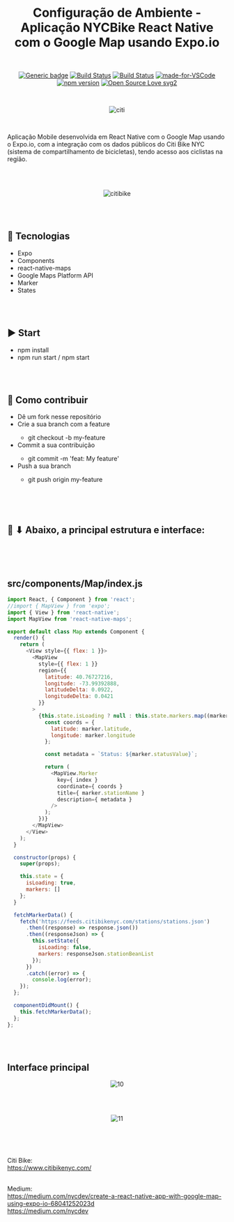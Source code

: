 <div align="center"> 

# Configuração de Ambiente - Aplicação NYCBike React Native com o Google Map usando Expo.io

</div>

<br>

<div align="center">

[![Generic badge](https://img.shields.io/badge/Made%20by-Renan%20Borba-purple.svg)](https://shields.io/) [![Build Status](https://img.shields.io/github/stars/RenanBorba/react-native-nycbike-ambient-test.svg)](https://github.com/RenanBorba/react-native-nycbike-ambient-test) [![Build Status](https://img.shields.io/github/forks/RenanBorba/react-native-nycbike-ambient-test.svg)](https://github.com/RenanBorba/react-native-nycbike-ambient-test) [![made-for-VSCode](https://img.shields.io/badge/Made%20for-VSCode-1f425f.svg)](https://code.visualstudio.com/) [![npm version](https://badge.fury.io/js/react-native.svg)](https://badge.fury.io/js/react-native) [![Open Source Love svg2](https://badges.frapsoft.com/os/v2/open-source.svg?v=103)](https://github.com/ellerbrock/open-source-badges/)

<br>

![citi](https://user-images.githubusercontent.com/48495838/86008856-c57f5480-b9ef-11ea-80d1-5b06fdc59db9.jpeg)

</div>

<br>

Aplicação Mobile desenvolvida em React Native com o Google Map usando o Expo.io, com a integração com os dados públicos do Citi Bike NYC (sistema de compartilhamento de bicicletas), tendo acesso aos ciclistas na região.

<br><br>

<div align="center">

![citibike](https://user-images.githubusercontent.com/48495838/84694909-5fd79680-af20-11ea-9383-46f1c74bf0a1.png)

</div>

<br><br>

## :rocket: Tecnologias
<ul>
  <li>Expo</li>
  <li>Components</li>
  <li>react-native-maps</li>
  <li>Google Maps Platform API</li>
  <li>Marker</li>
  <li>States</li>
</ul>

<br><br>

## :arrow_forward: Start
<ul>
  <li>npm install</li>
  <li>npm run start / npm start</li>
</ul>

<br><br>

## :punch: Como contribuir
<ul>
  <li>Dê um fork nesse repositório</li>
  <li>Crie a sua branch com a feature</li>
    <ul>
      <li>git checkout -b my-feature</li>
    </ul>
  <li>Commit a sua contribuição</li>
    <ul>
      <li>git commit -m 'feat: My feature'</li>
    </ul>
  <li>Push a sua branch</li>
    <ul>
      <li>git push origin my-feature</li>
    </ul>
</ul>
<br><br><br>

## :mega: ⬇ Abaixo, a principal estrutura e interface:

<br><br><br>

## src/components/Map/index.js
```js
import React, { Component } from 'react';
//import { MapView } from 'expo';
import { View } from 'react-native';
import MapView from 'react-native-maps';

export default class Map extends Component {
  render() {
    return (
      <View style={{ flex: 1 }}>
        <MapView
          style={{ flex: 1 }}
          region={{
            latitude: 40.76727216,
            longitude: -73.99392888,
            latitudeDelta: 0.0922,
            longitudeDelta: 0.0421
          }}
        >
          {this.state.isLoading ? null : this.state.markers.map((marker, index) => {
            const coords = {
              latitude: marker.latitude,
              longitude: marker.longitude
            };

            const metadata = `Status: ${marker.statusValue}`;

            return (
              <MapView.Marker
                key={ index }
                coordinate={ coords }
                title={ marker.stationName }
                description={ metadata }
              />
            );
          })}
        </MapView>
      </View>
    );
  }

  constructor(props) {
    super(props);

    this.state = {
      isLoading: true,
      markers: []
    };
  }

  fetchMarkerData() {
    fetch('https://feeds.citibikenyc.com/stations/stations.json')
      .then((response) => response.json())
      .then((responseJson) => {
        this.setState({
          isLoading: false,
          markers: responseJson.stationBeanList
        });
      })
      .catch((error) => {
        console.log(error);
    });
  };

  componentDidMount() {
    this.fetchMarkerData();
  };
};
```

<br><br>

## Interface principal

<div align="center">

![10](https://user-images.githubusercontent.com/48495838/68613381-62ab6e00-049d-11ea-908c-5344f949174f.JPG)

</div>

<br><br>

<div align="center">

![11](https://user-images.githubusercontent.com/48495838/68613382-63440480-049d-11ea-8ab0-9bee4d246b2f.JPG)

</div>

<br><br>
<br>

Citi Bike:
<br>
https://www.citibikenyc.com/
<br><br>

Medium:
<br>
https://medium.com/nycdev/create-a-react-native-app-with-google-map-using-expo-io-68041252023d
<br> https://medium.com/nycdev

